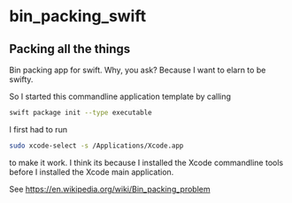 # bin_packing_swift


## Packing all the things

Bin packing app for swift. Why, you ask? Because I want to elarn to be swifty.

So I started this commandline application template by calling 

```bash
swift package init --type executable
```

I first had to run 
```bash
sudo xcode-select -s /Applications/Xcode.app
```
to make it work. I think its because I installed the Xcode commandline tools before I installed the Xcode main application.


See https://en.wikipedia.org/wiki/Bin_packing_problem

